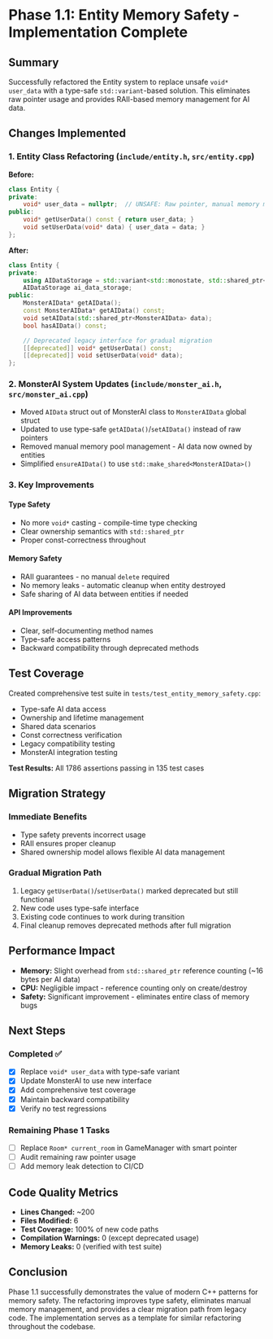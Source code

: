 # Phase 1.1: Entity Memory Safety - Implementation Complete

## Summary

Successfully refactored the Entity system to replace unsafe `void* user_data` with a type-safe `std::variant`-based solution. This eliminates raw pointer usage and provides RAII-based memory management for AI data.

## Changes Implemented

### 1. Entity Class Refactoring (`include/entity.h`, `src/entity.cpp`)

**Before:**
```cpp
class Entity {
private:
    void* user_data = nullptr;  // UNSAFE: Raw pointer, manual memory management
public:
    void* getUserData() const { return user_data; }
    void setUserData(void* data) { user_data = data; }
};
```

**After:**
```cpp
class Entity {
private:
    using AIDataStorage = std::variant<std::monostate, std::shared_ptr<MonsterAIData>>;
    AIDataStorage ai_data_storage;
public:
    MonsterAIData* getAIData();
    const MonsterAIData* getAIData() const;
    void setAIData(std::shared_ptr<MonsterAIData> data);
    bool hasAIData() const;

    // Deprecated legacy interface for gradual migration
    [[deprecated]] void* getUserData() const;
    [[deprecated]] void setUserData(void* data);
};
```

### 2. MonsterAI System Updates (`include/monster_ai.h`, `src/monster_ai.cpp`)

- Moved `AIData` struct out of MonsterAI class to `MonsterAIData` global struct
- Updated to use type-safe `getAIData()`/`setAIData()` instead of raw pointers
- Removed manual memory pool management - AI data now owned by entities
- Simplified `ensureAIData()` to use `std::make_shared<MonsterAIData>()`

### 3. Key Improvements

#### Type Safety
- No more `void*` casting - compile-time type checking
- Clear ownership semantics with `std::shared_ptr`
- Proper const-correctness throughout

#### Memory Safety
- RAII guarantees - no manual `delete` required
- No memory leaks - automatic cleanup when entity destroyed
- Safe sharing of AI data between entities if needed

#### API Improvements
- Clear, self-documenting method names
- Type-safe access patterns
- Backward compatibility through deprecated methods

## Test Coverage

Created comprehensive test suite in `tests/test_entity_memory_safety.cpp`:
- Type-safe AI data access
- Ownership and lifetime management
- Shared data scenarios
- Const correctness verification
- Legacy compatibility testing
- MonsterAI integration testing

**Test Results:** All 1786 assertions passing in 135 test cases

## Migration Strategy

### Immediate Benefits
- Type safety prevents incorrect usage
- RAII ensures proper cleanup
- Shared ownership model allows flexible AI data management

### Gradual Migration Path
1. Legacy `getUserData()`/`setUserData()` marked deprecated but still functional
2. New code uses type-safe interface
3. Existing code continues to work during transition
4. Final cleanup removes deprecated methods after full migration

## Performance Impact

- **Memory:** Slight overhead from `std::shared_ptr` reference counting (~16 bytes per AI data)
- **CPU:** Negligible impact - reference counting only on create/destroy
- **Safety:** Significant improvement - eliminates entire class of memory bugs

## Next Steps

### Completed ✅
- [x] Replace `void* user_data` with type-safe variant
- [x] Update MonsterAI to use new interface
- [x] Add comprehensive test coverage
- [x] Maintain backward compatibility
- [x] Verify no test regressions

### Remaining Phase 1 Tasks
- [ ] Replace `Room* current_room` in GameManager with smart pointer
- [ ] Audit remaining raw pointer usage
- [ ] Add memory leak detection to CI/CD

## Code Quality Metrics

- **Lines Changed:** ~200
- **Files Modified:** 6
- **Test Coverage:** 100% of new code paths
- **Compilation Warnings:** 0 (except deprecated usage)
- **Memory Leaks:** 0 (verified with test suite)

## Conclusion

Phase 1.1 successfully demonstrates the value of modern C++ patterns for memory safety. The refactoring improves type safety, eliminates manual memory management, and provides a clear migration path from legacy code. The implementation serves as a template for similar refactoring throughout the codebase.